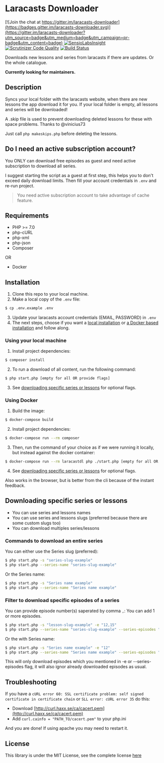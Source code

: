 # Laracasts Downloader
[![Join the chat at https://gitter.im/laracasts-downloader](https://badges.gitter.im/laracasts-downloader.svg)](https://gitter.im/laracasts-downloader?utm_source=badge&utm_medium=badge&utm_campaign=pr-badge&utm_content=badge)
[![SensioLabsInsight](https://insight.sensiolabs.com/projects/ac2fdb9a-222b-4244-b08e-af5d2f69845d/mini.png)](https://insight.sensiolabs.com/projects/ac2fdb9a-222b-4244-b08e-af5d2f69845d)
[![Scrutinizer Code Quality](https://scrutinizer-ci.com/g/iamfreee/laracasts-downloader/badges/quality-score.png?b=master)](https://scrutinizer-ci.com/g/iamfreee/laracasts-downloader/?branch=master)
[![Build Status](https://scrutinizer-ci.com/g/iamfreee/laracasts-downloader/badges/build.png?b=master)](https://scrutinizer-ci.com/g/iamfreee/laracasts-downloader/build-status/master)

Downloads new lessons and series from laracasts if there are updates. Or the whole catalogue.

**Currently looking for maintainers.**

## Description
Syncs your local folder with the laracasts website, when there are new lessons the app download it for you.
If your local folder is empty, all lessons and series will be downloaded!

A .skip file is used to prevent downloading deleted lessons for these with space problems. Thanks to @vinicius73

Just call `php makeskips.php` before deleting the lessons.

## Do I need an active subscription account?
You ONLY can download free episodes as guest and need active subscription to download all series.

I suggest starting the script as a guest at first step, this helps you to don't exceed daily download limits.
Then fill your account credentials in ``.env`` and re-run project.

> You need active subscription account to take advantage of cache feature.


## Requirements
- PHP >= 7.0
- php-cURL
- php-xml
- php-json
- Composer

OR

- Docker

## Installation
1. Clone this repo to your local machine.
2. Make a local copy of the `.env` file:
```sh
$ cp .env.example .env
```
3. Update your laracasts account credentials (EMAIL, PASSWORD) in ``.env``
4. The next steps, choose if you want a [local installation](#using-your-local-machine) or [a Docker based installation](#using-docker) and follow along.

### Using your local machine
1. Install project dependencies:
```sh
$ composer install
```
2. To run a download of all content, run the following command:
```sh
$ php start.php [empty for all OR provide flags]
```
3. See [downloading specific series or lessons](#downloading-specific-series-or-lessons) for optional flags.

### Using Docker
1. Build the image:
```sh
$ docker-compose build
```
2. Install project dependencies:
```sh
$ docker-compose run --rm composer
```
3. Then, run the command of your choice as if we were running it locally, but instead against the docker container:
```sh
$ docker-compose run --rm laracastdl php ./start.php [empty for all OR provide flags]
```
4. See [downloading specific series or lessons](#downloading-specific-series-or-lessons) for optional flags.

Also works in the browser, but is better from the cli because of the instant feedback.

## Downloading specific series or lessons
- You can use series and lessons names
- You can use series and lessons slugs (preferred because there are some custom slugs too)
- You can download multiples series/lessons

### Commands to download an entire series
You can either use the Series slug (preferred):
```sh
$ php start.php -s "series-slug-example"
$ php start.php --series-name "series-slug-example"
```
Or the Series name:
```sh
$ php start.php -s "Series name example"
$ php start.php --series-name "Series name example"
```

### Filter to download specific episodes of a series
You can provide episode number(s) saperated by comma ```,```:
You can add 1 or more episodes.
```sh
$ php start.php -s "lesson-slug-example" -e "12,15"
$ php start.php --series-name "series-slug-example" --series-episodes "12,15"
```
Or the with Series name:
```sh
$ php start.php -s "Series name example" -e "12"
$ php start.php --series-name "Series name example" --series-episodes "12"
```
This will only download episodes which you mentioned in
-e or --series-episodes flag, it will also ignor already downloaded episodes
as usual.


## Troubleshooting
If you have a `cURL error 60: SSL certificate problem: self signed certificate in certificate chain` or `SLL error: cURL error 35` do this:

- Download [http://curl.haxx.se/ca/cacert.pem](http://curl.haxx.se/ca/cacert.pem)
- Add `curl.cainfo = "PATH_TO/cacert.pem"` to your php.ini

And you are done! If using apache you may need to restart it.

## License

This library is under the MIT License, see the complete license [here](LICENSE)

